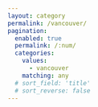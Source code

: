 ```yaml
---
layout: category
permalink: /vancouver/
pagination: 
  enabled: true
  permalink: /:num/
  categories:
    values:
      - vancouver
    matching: any
  # sort_field: 'title'
  # sort_reverse: false
---
```


